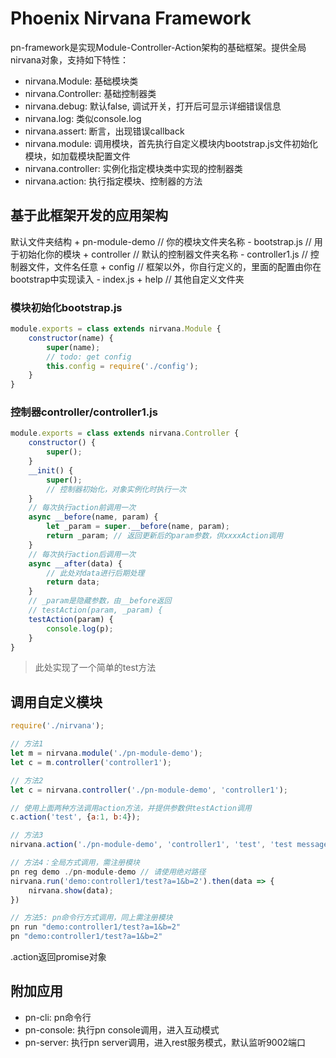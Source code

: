 # Phoenix Nirvana Framework

pn-framework是实现Module-Controller-Action架构的基础框架。提供全局nirvana对象，支持如下特性：
+ nirvana.Module: 基础模块类
+ nirvana.Controller: 基础控制器类
+ nirvana.debug: 默认false, 调试开关，打开后可显示详细错误信息
+ nirvana.log: 类似console.log
+ nirvana.assert: 断言，出现错误callback
+ nirvana.module: 调用模块，首先执行自定义模块内bootstrap.js文件初始化模块，如加载模块配置文件
+ nirvana.controller: 实例化指定模块类中实现的控制器类
+ nirvana.action: 执行指定模块、控制器的方法

## 基于此框架开发的应用架构
默认文件夹结构
\+ pn-module-demo          // 你的模块文件夹名称
	\- bootstrap.js // 用于初始化你的模块
	\+ controller   // 默认的控制器文件夹名称
		\- controller1.js  // 控制器文件，文件名任意
	\+ config       // 框架以外，你自行定义的，里面的配置由你在bootstrap中实现读入
		\- index.js
	\+ help         // 其他自定义文件夹

### 模块初始化bootstrap.js
```javascript
module.exports = class extends nirvana.Module {
	constructor(name) {
		super(name);
		// todo: get config
		this.config = require('./config');
	}
}
```

### 控制器controller/controller1.js
```javascript
module.exports = class extends nirvana.Controller {
	constructor() {
		super();
	}
	__init() {
		super();
		// 控制器初始化，对象实例化时执行一次
	}
	// 每次执行action前调用一次
	async __before(name, param) {
		let _param = super.__before(name, param);
		return _param; // 返回更新后的param参数，供xxxxAction调用
	}
	// 每次执行action后调用一次
	async __after(data) {
		// 此处对data进行后期处理
		return data;
	}
	// _param是隐藏参数，由__before返回
	// testAction(param, _param) {
	testAction(param) {
		console.log(p);
	}
}
```
>此处实现了一个简单的test方法

## 调用自定义模块
```javascript
require('./nirvana');

// 方法1
let m = nirvana.module('./pn-module-demo');
let c = m.controller('controller1');

// 方法2
let c = nirvana.controller('./pn-module-demo', 'controller1');

// 使用上面两种方法调用action方法，并提供参数供testAction调用
c.action('test', {a:1, b:4});

// 方法3
nirvana.action('./pn-module-demo', 'controller1', 'test', 'test message'.toUpperCase())

// 方法4：全局方式调用，需注册模块
pn reg demo ./pn-module-demo // 请使用绝对路径
nirvana.run('demo:controller1/test?a=1&b=2').then(data => {
	nirvana.show(data);
})

// 方法5: pn命令行方式调用，同上需注册模块
pn run "demo:controller1/test?a=1&b=2"
pn "demo:controller1/test?a=1&b=2"
```

.action返回promise对象

## 附加应用
- pn-cli: pn命令行
- pn-console: 执行pn console调用，进入互动模式
- pn-server: 执行pn server调用，进入rest服务模式，默认监听9002端口